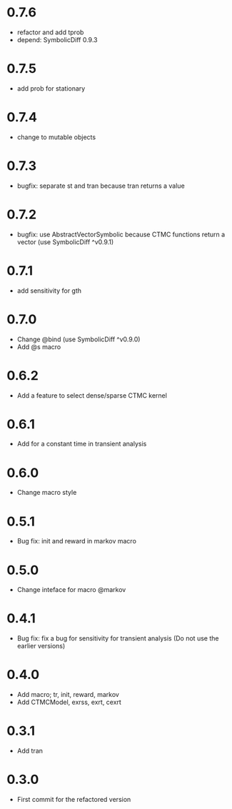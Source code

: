 # 0.7.6

- refactor and add tprob
- depend: SymbolicDiff 0.9.3

# 0.7.5

- add prob for stationary

# 0.7.4

- change to mutable objects

# 0.7.3

- bugfix: separate st and tran because tran returns a value

# 0.7.2

- bugfix: use AbstractVectorSymbolic because CTMC functions return a vector (use SymbolicDiff ^v0.9.1)

# 0.7.1

- add sensitivity for gth

# 0.7.0

- Change @bind (use SymbolicDiff ^v0.9.0)
- Add @s macro

# 0.6.2

- Add a feature to select dense/sparse CTMC kernel

# 0.6.1

- Add for a constant time in transient analysis

# 0.6.0

- Change macro style

# 0.5.1

- Bug fix: init and reward in markov macro

# 0.5.0

- Change inteface for macro @markov

# 0.4.1

- Bug fix: fix a bug for sensitivity for transient analysis (Do not use the earlier versions)

# 0.4.0

- Add macro; tr, init, reward, markov
- Add CTMCModel, exrss, exrt, cexrt

# 0.3.1

- Add tran

# 0.3.0

- First commit for the refactored version



